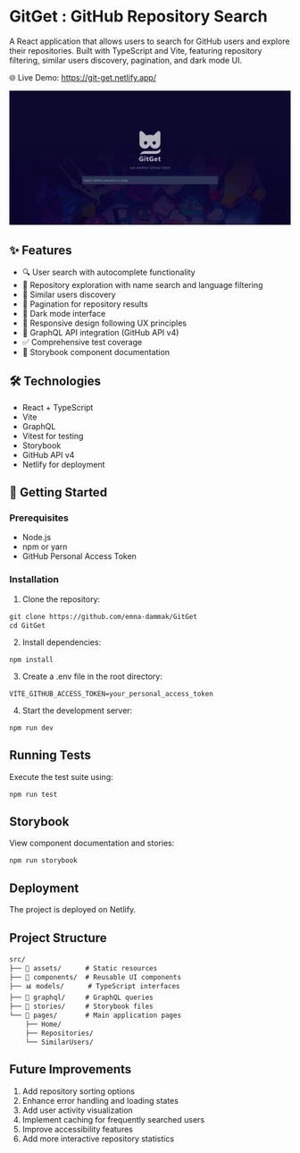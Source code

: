 # GitGet : GitHub Repository Search
A React application that allows users to search for GitHub users and explore their repositories. Built with TypeScript and Vite, featuring repository filtering, similar users discovery, pagination, and dark mode UI.

🌐 Live Demo: https://git-get.netlify.app/

![Demo](./GiGet.gif)

## ✨ Features
- 🔍 User search with autocomplete functionality
- 🔎 Repository exploration with name search and language filtering
- 👥 Similar users discovery
- 📄 Pagination for repository results
- 🌙 Dark mode interface
- 📱 Responsive design following UX principles
- 🚀 GraphQL API integration (GitHub API v4)
- ✅ Comprehensive test coverage
- 📖 Storybook component documentation
## 🛠️ Technologies
- React + TypeScript
- Vite
- GraphQL
- Vitest for testing
- Storybook
- GitHub API v4
- Netlify for deployment
## 🚀 Getting Started
### Prerequisites
- Node.js
- npm or yarn
- GitHub Personal Access Token
### Installation
1. Clone the repository:
```console
git clone https://github.com/emna-dammak/GitGet
cd GitGet
```
2. Install dependencies:
```console
npm install
```
3. Create a .env file in the root directory:
```.env
VITE_GITHUB_ACCESS_TOKEN=your_personal_access_token
```
4. Start the development server:
```console
npm run dev
```
## Running Tests
Execute the test suite using:
```console
npm run test
```
## Storybook
View component documentation and stories:
```console
npm run storybook
```
## Deployment
The project is deployed on Netlify.
## Project Structure

```plaintext
src/
├── 📂 assets/      # Static resources
├── 🧩 components/  # Reusable UI components
├── 📊 models/      # TypeScript interfaces
├── 📡 graphql/     # GraphQL queries
├── 📖 stories/     # Storybook files
└── 📱 pages/       # Main application pages
    ├── Home/
    ├── Repositories/
    └── SimilarUsers/
```
## Future Improvements
1. Add repository sorting options
2. Enhance error handling and loading states
3. Add user activity visualization
4. Implement caching for frequently searched users
5. Improve accessibility features
6. Add more interactive repository statistics
